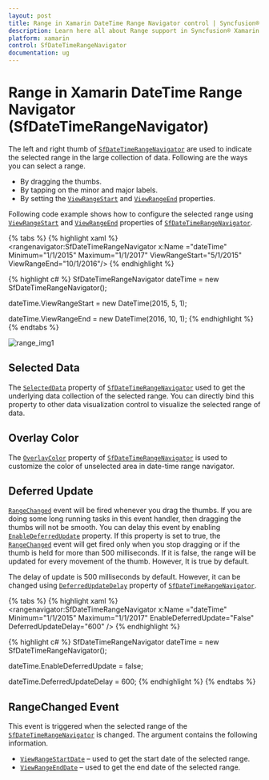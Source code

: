 ```yaml
---
layout: post
title: Range in Xamarin DateTime Range Navigator control | Syncfusion®
description: Learn here all about Range support in Syncfusion® Xamarin DateTime Range Navigator (SfDateTimeRangeNavigator) control and more.
platform: xamarin
control: SfDateTimeRangeNavigator
documentation: ug
---
```


# Range in Xamarin DateTime Range Navigator (SfDateTimeRangeNavigator)

The left and right thumb of [`SfDateTimeRangeNavigator`](https://help.syncfusion.com/cr/xamarin/Syncfusion.RangeNavigator.XForms.SfDateTimeRangeNavigator.html) are used to indicate the selected range in the large collection of data. Following are the ways you can select a range.

* By dragging the thumbs.
* By tapping on the minor and major labels.
* By setting the [`ViewRangeStart`](https://help.syncfusion.com/cr/xamarin/Syncfusion.RangeNavigator.XForms.SfDateTimeRangeNavigator.html#Syncfusion_RangeNavigator_XForms_SfDateTimeRangeNavigator_ViewRangeStart) and [`ViewRangeEnd`](https://help.syncfusion.com/cr/xamarin/Syncfusion.RangeNavigator.XForms.SfDateTimeRangeNavigator.html#Syncfusion_RangeNavigator_XForms_SfDateTimeRangeNavigator_ViewRangeEnd) properties.

Following code example shows how to configure the selected range using [`ViewRangeStart`](https://help.syncfusion.com/cr/xamarin/Syncfusion.RangeNavigator.XForms.SfDateTimeRangeNavigator.html#Syncfusion_RangeNavigator_XForms_SfDateTimeRangeNavigator_ViewRangeStart) and [`ViewRangeEnd`](https://help.syncfusion.com/cr/xamarin/Syncfusion.RangeNavigator.XForms.SfDateTimeRangeNavigator.html#Syncfusion_RangeNavigator_XForms_SfDateTimeRangeNavigator_ViewRangeEnd) properties of [`SfDateTimeRangeNavigator`](https://help.syncfusion.com/cr/xamarin/Syncfusion.RangeNavigator.XForms.SfDateTimeRangeNavigator.html).

{% tabs %}
{% highlight xaml %}
<rangenavigator:SfDateTimeRangeNavigator x:Name ="dateTime" Minimum="1/1/2015" 
	Maximum="1/1/2017" ViewRangeStart="5/1/2015" ViewRangeEnd="10/1/2016"/>
{% endhighlight %}

{% highlight c# %}
SfDateTimeRangeNavigator dateTime = new SfDateTimeRangeNavigator(); 

dateTime.ViewRangeStart = new DateTime(2015, 5, 1);

dateTime.ViewRangeEnd = new DateTime(2016, 10, 1);
{% endhighlight %}
{% endtabs %}

![range_img1](range_images/range_img1.png)

## Selected Data

The [`SelectedData`](https://help.syncfusion.com/cr/xamarin/Syncfusion.RangeNavigator.XForms.SfDateTimeRangeNavigator.html#Syncfusion_RangeNavigator_XForms_SfDateTimeRangeNavigator_SelectedData) property of [`SfDateTimeRangeNavigator`](https://help.syncfusion.com/cr/xamarin/Syncfusion.RangeNavigator.XForms.SfDateTimeRangeNavigator.html) used to get the underlying data collection of the selected range. You can directly bind this property to other data visualization control to visualize the selected range of data.

## Overlay Color

The [`OverlayColor`](https://help.syncfusion.com/cr/xamarin/Syncfusion.RangeNavigator.XForms.SfDateTimeRangeNavigator.html#Syncfusion_RangeNavigator_XForms_SfDateTimeRangeNavigator_OverlayColor) property of [`SfDateTimeRangeNavigator`](https://help.syncfusion.com/cr/xamarin/Syncfusion.RangeNavigator.XForms.SfDateTimeRangeNavigator.html) is used to customize the color of unselected area in date-time range navigator.

## Deferred Update

[`RangeChanged`](https://help.syncfusion.com/cr/xamarin/Syncfusion.RangeNavigator.XForms.SfDateTimeRangeNavigator.html#Syncfusion_RangeNavigator_XForms_SfDateTimeRangeNavigator_RangeChanged) event will be fired whenever you drag the thumbs. If you are doing some long running tasks in this event handler, then dragging the thumbs will not be smooth. You can delay this event by enabling [`EnableDeferredUpdate`](https://help.syncfusion.com/cr/xamarin/Syncfusion.RangeNavigator.XForms.SfDateTimeRangeNavigator.html#Syncfusion_RangeNavigator_XForms_SfDateTimeRangeNavigator_EnableDeferredUpdate) property. If this property is set to true, the [`RangeChanged`](https://help.syncfusion.com/cr/xamarin/Syncfusion.RangeNavigator.XForms.SfDateTimeRangeNavigator.html#Syncfusion_RangeNavigator_XForms_SfDateTimeRangeNavigator_RangeChanged) event will get fired only when you stop dragging or if the thumb is held for more than 500 milliseconds. If it is false, the range will be updated for every movement of the thumb. However, It is true by default.

The delay of update is 500 milliseconds by default. However, it can be changed using [`DeferredUpdateDelay`](https://help.syncfusion.com/cr/xamarin/Syncfusion.RangeNavigator.XForms.SfDateTimeRangeNavigator.html#Syncfusion_RangeNavigator_XForms_SfDateTimeRangeNavigator_DeferredUpdateDelay) property of [`SfDateTimeRangeNavigator`](https://help.syncfusion.com/cr/xamarin/Syncfusion.RangeNavigator.XForms.SfDateTimeRangeNavigator.html).

{% tabs %}
{% highlight xaml %}
<rangenavigator:SfDateTimeRangeNavigator x:Name ="dateTime" Minimum="1/1/2015" 
	Maximum="1/1/2017" EnableDeferredUpdate="False" DeferredUpdateDelay="600" />
{% endhighlight %}

{% highlight c# %}
SfDateTimeRangeNavigator dateTime = new SfDateTimeRangeNavigator(); 

dateTime.EnableDeferredUpdate = false;

dateTime.DeferredUpdateDelay = 600;
{% endhighlight %}
{% endtabs %}

## RangeChanged Event

This event is triggered when the selected range of the [`SfDateTimeRangeNavigator`](https://help.syncfusion.com/cr/xamarin/Syncfusion.RangeNavigator.XForms.SfDateTimeRangeNavigator.html) is changed. The argument contains the following information.

* [`ViewRangeStartDate`](https://help.syncfusion.com/cr/xamarin/Syncfusion.RangeNavigator.XForms.RangeChangedEventArgs.html#Syncfusion_RangeNavigator_XForms_RangeChangedEventArgs_ViewRangeStartDate) – used to get the start date of the selected range.
* [`ViewRangeEndDate`](https://help.syncfusion.com/cr/xamarin/Syncfusion.RangeNavigator.XForms.RangeChangedEventArgs.html#Syncfusion_RangeNavigator_XForms_RangeChangedEventArgs_ViewRangeEndDate) – used to get the end date of the selected range.
